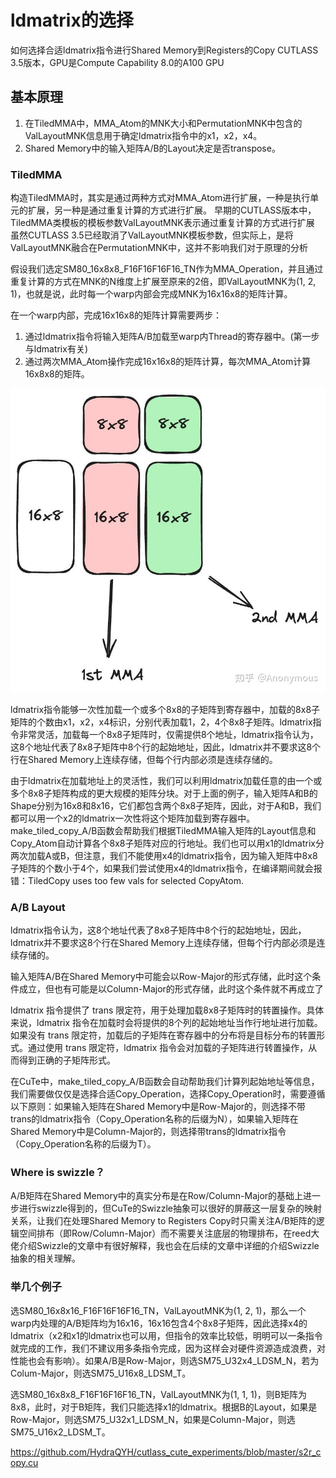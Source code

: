 
# ldmatrix的选择
如何选择合适ldmatrix指令进行Shared Memory到Registers的Copy
CUTLASS 3.5版本，GPU是Compute Capability 8.0的A100 GPU

## 基本原理

1. 在TiledMMA中，MMA_Atom的MNK大小和PermutationMNK中包含的ValLayoutMNK信息用于确定ldmatrix指令中的x1，x2，x4。
2. Shared Memory中的输入矩阵A/B的Layout决定是否transpose。


### TiledMMA

构造TiledMMA时，其实是通过两种方式对MMA_Atom进行扩展，一种是执行单元的扩展，另一种是通过重复计算的方式进行扩展。
早期的CUTLASS版本中，TiledMMA类模板的模板参数ValLayoutMNK表示通过重复计算的方式进行扩展
虽然CUTLASS 3.5已经取消了ValLayoutMNK模板参数，但实际上，是将ValLayoutMNK融合在PermutationMNK中，这并不影响我们对于原理的分析

假设我们选定SM80_16x8x8_F16F16F16F16_TN作为MMA_Operation，并且通过重复计算的方式在MNK的N维度上扩展至原来的2倍，即ValLayoutMNK为(1, 2, 1)，也就是说，此时每一个warp内部会完成MNK为16x16x8的矩阵计算。

在一个warp内部，完成16x16x8的矩阵计算需要两步：
1. 通过ldmatrix指令将输入矩阵A/B加载至warp内Thread的寄存器中。(第一步与ldmatrix有关)
2. 通过两次MMA_Atom操作完成16x16x8的矩阵计算，每次MMA_Atom计算16x8x8的矩阵。

![Alt text](../../img/cutlass-cute-nccl-cuda/cute/image-gemm2-1.png)

ldmatrix指令能够一次性加载一个或多个8x8的子矩阵到寄存器中，加载的8x8子矩阵的个数由x1，x2，x4标识，分别代表加载1，2，4个8x8子矩阵。ldmatrix指令非常灵活，加载每一个8x8子矩阵时，仅需提供8个地址，ldmatrix指令认为，这8个地址代表了8x8子矩阵中8个行的起始地址，因此，ldmatrix并不要求这8个行在Shared Memory上连续存储，但每个行内部必须是连续存储的。

由于ldmatrix在加载地址上的灵活性，我们可以利用ldmatrix加载任意的由一个或多个8x8子矩阵构成的更大规模的矩阵分块。对于上面的例子，输入矩阵A和B的Shape分别为16x8和8x16，它们都包含两个8x8子矩阵，因此，对于A和B，我们都可以用一个x2的ldmatrix一次性将这个矩阵加载到寄存器中。make_tiled_copy_A/B函数会帮助我们根据TiledMMA输入矩阵的Layout信息和Copy_Atom自动计算各个8x8子矩阵对应的行地址。我们也可以用x1的ldmatrix分两次加载A或B，但注意，我们不能使用x4的ldmatrix指令，因为输入矩阵中8x8子矩阵的个数小于4个，如果我们尝试使用x4的ldmatrix指令，在编译期间就会报错：TiledCopy uses too few vals for selected CopyAtom.


### A/B Layout

ldmatrix指令认为，这8个地址代表了8x8子矩阵中8个行的起始地址，因此，ldmatrix并不要求这8个行在Shared Memory上连续存储，但每个行内部必须是连续存储的。

输入矩阵A/B在Shared Memory中可能会以Row-Major的形式存储，此时这个条件成立，但也有可能是以Column-Major的形式存储，此时这个条件就不再成立了


ldmatrix 指令提供了 trans 限定符，用于处理加载8x8子矩阵时的转置操作。具体来说，ldmatrix 指令在加载时会将提供的8个列的起始地址当作行地址进行加载。如果没有 trans 限定符，加载后的子矩阵在寄存器中的分布将是目标分布的转置形式。通过使用 trans 限定符，ldmatrix 指令会对加载的子矩阵进行转置操作，从而得到正确的子矩阵形式。

在CuTe中，make_tiled_copy_A/B函数会自动帮助我们计算列起始地址等信息，我们需要做仅仅是选择合适Copy_Operation，选择Copy_Operation时，需要遵循以下原则：如果输入矩阵在Shared Memory中是Row-Major的，则选择不带trans的ldmatrix指令（Copy_Operation名称的后缀为N），如果输入矩阵在Shared Memory中是Column-Major的，则选择带trans的ldmatrix指令（Copy_Operation名称的后缀为T）。


### Where is swizzle？
A/B矩阵在Shared Memory中的真实分布是在Row/Column-Major的基础上进一步进行swizzle得到的，但CuTe的Swizzle抽象可以很好的屏蔽这一层复杂的映射关系，让我们在处理Shared Memory to Registers Copy时只需关注A/B矩阵的逻辑空间排布（即Row/Column-Major）而不需要关注底层的物理排布，在reed大佬介绍Swizzle的文章中有很好解释，我也会在后续的文章中详细的介绍Swizzle抽象的相关理解。

### 举几个例子
选SM80_16x8x16_F16F16F16F16_TN，ValLayoutMNK为(1, 2, 1)，那么一个warp内处理的A/B矩阵均为16x16，16x16包含4个8x8子矩阵，因此选择x4的ldmatrix（x2和x1的ldmatrix也可以用，但指令的效率比较低，明明可以一条指令就完成的工作，我们不建议用多条指令完成，因为这样会对硬件资源造成浪费，对性能也会有影响）。如果A/B是Row-Major，则选SM75_U32x4_LDSM_N，若为Colum-Major，则选SM75_U16x8_LDSM_T。

选SM80_16x8x8_F16F16F16F16_TN，ValLayoutMNK为(1, 1, 1)，则B矩阵为8x8，此时，对于B矩阵，我们只能选择x1的ldmatrix。根据B的Layout，如果是Row-Major，则选SM75_U32x1_LDSM_N，如果是Column-Major，则选SM75_U16x2_LDSM_T。





https://github.com/HydraQYH/cutlass_cute_experiments/blob/master/s2r_copy.cu